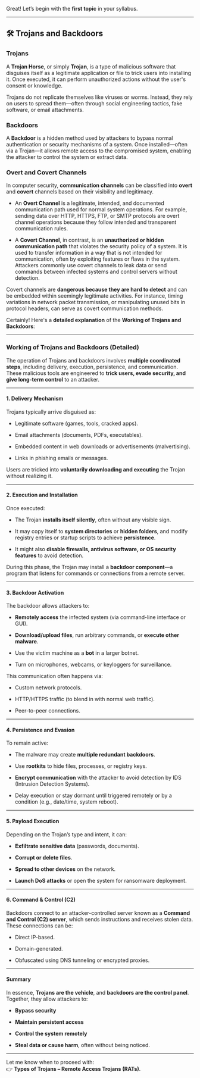 Great! Let’s begin with the **first topic** in your syllabus.

---

## 🛠️ Trojans and Backdoors

### Trojans

A **Trojan Horse**, or simply **Trojan**, is a type of malicious software that disguises itself as a legitimate application or file to trick users into installing it. Once executed, it can perform unauthorized actions without the user's consent or knowledge.

Trojans do not replicate themselves like viruses or worms. Instead, they rely on users to spread them—often through social engineering tactics, fake software, or email attachments.

### Backdoors

A **Backdoor** is a hidden method used by attackers to bypass normal authentication or security mechanisms of a system. Once installed—often via a Trojan—it allows remote access to the compromised system, enabling the attacker to control the system or extract data.
### **Overt and Covert Channels**

In computer security, **communication channels** can be classified into **overt** and **covert** channels based on their visibility and legitimacy.

- An **Overt Channel** is a legitimate, intended, and documented communication path used for normal system operations. For example, sending data over HTTP, HTTPS, FTP, or SMTP protocols are overt channel operations because they follow intended and transparent communication rules.
    
- A **Covert Channel**, in contrast, is an **unauthorized or hidden communication path** that violates the security policy of a system. It is used to transfer information in a way that is not intended for communication, often by exploiting features or flaws in the system. Attackers commonly use covert channels to leak data or send commands between infected systems and control servers without detection.
    

Covert channels are **dangerous because they are hard to detect** and can be embedded within seemingly legitimate activities. For instance, timing variations in network packet transmission, or manipulating unused bits in protocol headers, can serve as covert communication methods.

Certainly! Here's a **detailed explanation** of the **Working of Trojans and Backdoors**:

---

### **Working of Trojans and Backdoors** (Detailed)

The operation of Trojans and backdoors involves **multiple coordinated steps**, including delivery, execution, persistence, and communication. These malicious tools are engineered to **trick users, evade security, and give long-term control** to an attacker.

---

#### 1. **Delivery Mechanism**

Trojans typically arrive disguised as:

- Legitimate software (games, tools, cracked apps).
    
- Email attachments (documents, PDFs, executables).
    
- Embedded content in web downloads or advertisements (malvertising).
    
- Links in phishing emails or messages.
    

Users are tricked into **voluntarily downloading and executing** the Trojan without realizing it.

---

#### 2. **Execution and Installation**

Once executed:

- The Trojan **installs itself silently**, often without any visible sign.
    
- It may copy itself to **system directories** or **hidden folders**, and modify registry entries or startup scripts to achieve **persistence**.
    
- It might also **disable firewalls, antivirus software, or OS security features** to avoid detection.
    

During this phase, the Trojan may install a **backdoor component**—a program that listens for commands or connections from a remote server.

---

#### 3. **Backdoor Activation**

The backdoor allows attackers to:

- **Remotely access** the infected system (via command-line interface or GUI).
    
- **Download/upload files**, run arbitrary commands, or **execute other malware**.
    
- Use the victim machine as a **bot** in a larger botnet.
    
- Turn on microphones, webcams, or keyloggers for surveillance.
    

This communication often happens via:

- Custom network protocols.
    
- HTTP/HTTPS traffic (to blend in with normal web traffic).
    
- Peer-to-peer connections.
    

---

#### 4. **Persistence and Evasion**

To remain active:

- The malware may create **multiple redundant backdoors**.
    
- Use **rootkits** to hide files, processes, or registry keys.
    
- **Encrypt communication** with the attacker to avoid detection by IDS (Intrusion Detection Systems).
    
- Delay execution or stay dormant until triggered remotely or by a condition (e.g., date/time, system reboot).
    

---

#### 5. **Payload Execution**

Depending on the Trojan’s type and intent, it can:

- **Exfiltrate sensitive data** (passwords, documents).
    
- **Corrupt or delete files**.
    
- **Spread to other devices** on the network.
    
- **Launch DoS attacks** or open the system for ransomware deployment.
    

---

#### 6. **Command & Control (C2)**

Backdoors connect to an attacker-controlled server known as a **Command and Control (C2) server**, which sends instructions and receives stolen data. These connections can be:

- Direct IP-based.
    
- Domain-generated.
    
- Obfuscated using DNS tunneling or encrypted proxies.
    

---

#### Summary

In essence, **Trojans are the vehicle**, and **backdoors are the control panel**. Together, they allow attackers to:

- **Bypass security**
    
- **Maintain persistent access**
    
- **Control the system remotely**
    
- **Steal data or cause harm**, often without being noticed.
    

---

Let me know when to proceed with:  
👉 **Types of Trojans – Remote Access Trojans (RATs)**.